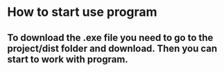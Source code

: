 # How to start use program
## To download the .exe file you need to go to the project/dist folder and download. Then you can start to work with program.